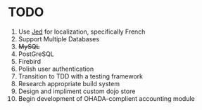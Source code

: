 TODO
================================

1. Use [Jed](www.jed.io "www.jed.io") for localization, specifically French
2. Support Multiple Databases
  1. ~~MySQL~~
  2. PostGreSQL
  3. Firebird
3. Polish user authentication
4. Transition to TDD with a testing framework
5. Research appropriate build system
6. Design and impliment custom dojo store
7. Begin development of OHADA-complient accounting module

